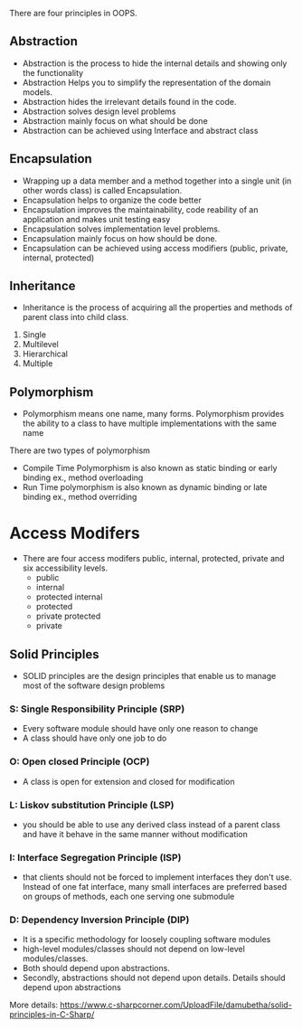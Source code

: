 There are four principles in OOPS.

## Abstraction
 - Abstraction is the process to hide the internal details and showing only the functionality
 - Abstraction Helps you to simplify the representation of the domain models.
 - Abstraction hides the irrelevant details found in the code.
 - Abstraction solves design level problems
 - Abstraction mainly focus on what should be done
 - Abstraction can be achieved using Interface and abstract class

## Encapsulation
- Wrapping up a data member and a method together into a single unit (in other words class) is called Encapsulation.
- Encapsulation helps to organize the code better
- Encapsulation improves the maintainability, code reability of an application and makes unit testing easy
- Encapsulation solves implementation level problems.
- Encapsulation mainly focus on how should be done.
- Encapsulation can be achieved using access modifiers (public, private, internal, protected)

## Inheritance
- Inheritance is the process of acquiring all the properties and methods of parent class into child class.

1. Single 
2. Multilevel
3. Hierarchical
4. Multiple

## Polymorphism
- Polymorphism means one name, many forms.
Polymorphism provides the ability to a class to have multiple implementations with the same name

There are two types of polymorphism
- Compile Time Polymorphism is also known as static binding or early binding ex., method overloading
- Run Time polymorphism is also known as dynamic binding or late binding ex., method overriding

# Access Modifers
- There are four access modifers public, internal, protected, private and six accessibility levels.
    - public
    - internal
    - protected internal
    - protected
    - private protected
    - private

## Solid Principles
- SOLID principles are the design principles that enable us to manage most of the software design problems
### S: Single Responsibility Principle (SRP)
- Every software module should have only one reason to change
- A class should have only one job to do
### O: Open closed Principle (OCP)
- A class is open for extension and closed for modification
### L: Liskov substitution Principle (LSP)
- you should be able to use any derived class instead of a parent class and have it behave in the same manner without modification
### I: Interface Segregation Principle (ISP)
- that clients should not be forced to implement interfaces they don't use. Instead of one fat interface, many small interfaces are preferred based on groups of methods, each one serving one submodule
### D: Dependency Inversion Principle (DIP)
- It is a specific methodology for loosely coupling software modules
- high-level modules/classes should not depend on low-level modules/classes. 
- Both should depend upon abstractions.
- Secondly, abstractions should not depend upon details. Details should depend upon abstractions

More details: https://www.c-sharpcorner.com/UploadFile/damubetha/solid-principles-in-C-Sharp/
